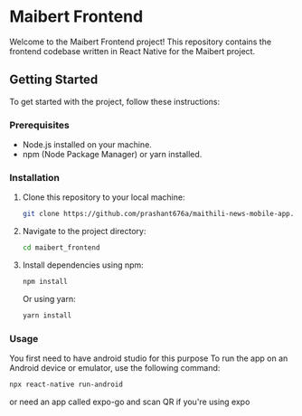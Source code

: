 # Maibert Frontend

Welcome to the Maibert Frontend project! This repository contains the frontend codebase written in React Native for the Maibert project.

## Getting Started

To get started with the project, follow these instructions:

### Prerequisites

- Node.js installed on your machine.
- npm (Node Package Manager) or yarn installed.

### Installation

1. Clone this repository to your local machine:

    ```bash
    git clone https://github.com/prashant676a/maithili-news-mobile-app.git
    ```

2. Navigate to the project directory:

    ```bash
    cd maibert_frontend
    ```

3. Install dependencies using npm:

    ```bash
    npm install
    ```

    Or using yarn:

    ```bash
    yarn install
    ```

### Usage

You first need to have android studio for this purpose 
To run the app on an Android device or emulator, use the following command:

```bash
npx react-native run-android
```

or need an app  called expo-go and scan QR if you're using expo